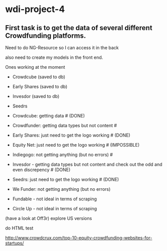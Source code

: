 # wdi-project-4

## First task is to get the data of several different Crowdfunding platforms.


Need to do NG-Resource so I can access it in the back

also need to create my models in the front end.


Ones working at the moment

- Crowdcube (saved to db)
- Early Shares (saved to db)
- Invesdor (saved to db)
- Seedrs



- Crowdcube: getting data # (DONE)
- Crowdfunder: getting data types but not content #
- Early Shares: just need to get the logo working # (DONE)
- Equity Net: just need to get the logo working # (IMPOSSIBLE)
- Indiegogo: not getting anything (but no errors) #
- Invesdor - getting data types but not content and check out the odd and even discrepency # (DONE)
- Seedrs: just need to get the logo working # (DONE)
- We Funder: not getting anything (but no errors)


- Fundable - not ideal in terms of scraping
- Circle Up - not ideal in terms of scraping

(have a look at Off3r)
explore US versions 

do HTML test


http://www.crowdcrux.com/top-10-equity-crowdfunding-websites-for-startups/